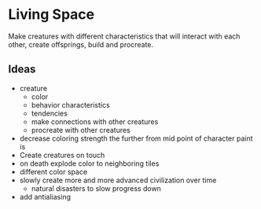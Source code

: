 # Living Space

Make creatures with different characteristics that will interact with each other, create offsprings, build and procreate.

## Ideas
- creature
  - color
  - behavior characteristics
  - tendencies
  - make connections with other creatures
  - procreate with other creatures
- decrease coloring strength the further from mid point of character paint is
- Create creatures on touch
- on death explode color to neighboring tiles
- different color space
- slowly create more and more advanced civilization over time
  - natural disasters to slow progress down
- add antialiasing
